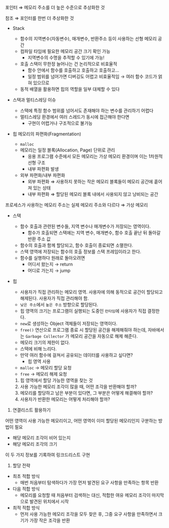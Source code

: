 포인터 ⇒ 메모리 주소를 더 높은 수준으로 추상화한 것

참조 ⇒ 포인터를 한번 더 추상화한 것

- Stack
    - 함수의 지역변수(자동변수), 매개변수, 반환주소 등이 사용하는 선형 메모리 공간
    - 컴파일 타임에 필요한 메모리 공간 크기 확인 가능
        - 지역변수의 수명을 추적할 수 있기에 가능!
    - 호출 스택이 무한정 늘어나는 건 논리적으로 비효율적
        - 함수 안에서 함수를 호출하고 호출하고 호출하고…
        - 일정 범위를 넘어가면 디버깅도 어렵고 비효율적임 → 여러 함수 코드가 얽혀 있으므로
    - 동적 배열을 활용하면 힙의 역할을 일부 대체할 수 있다

- 스택과 멀티스레딩 이슈
    - 스택에 특정 함수 범위를 넘어서도 존재해야 하는 변수를 관리하기 어렵다
    - 멀티스레딩 환경에서 여러 스레드가 동시에 접근해야 한다면
        - 구현이 어렵거나 구조적으로 불가능

- 힙 메모리의 파편화(Fragmentation)
    - `malloc`
    - 메모리는 일정 블록(Allocation, Page) 단위로 관리
        - 응용 프로그램 수준에서 모든 메모리는 가상 메모리 환경이며 이는 1차원적 선형 구조
        - 내부 파편화 발생
    - 외부 파편화/내부 파편화
        - 외부 파편화 ⇒ 사용하지 못하는 작은 메모리 블록들이 메모리 공간에 흩어져 있는 상태
        - 내부 파편화 ⇒ 할당된 메모리 블록 내에서 사용되지 않고 낭비되는 공간

프로세스가 사용하는 메모리 주소는 실제 메모리 주소와 다르다 ⇒ 가상 메모리

- 스택
    - 함수 호출과 관련된 변수들, 지역 변수나 매개변수가 저장되는 영역이다.
        - 함수가 호출되면 스택에는 지역 변수, 매개변수, 함수 호출 끝난 뒤 돌아갈 반환 주소 값
    - 함수의 호출과 함께 할당되고, 함수 호출이 종료되면 소멸한다.
    - 스택 영역에 저장되는 함수의 호출 정보를 스택 프레임이라고 한다.
    - 함수를 실행하다 원래로 돌아오려면
        - 어디서 왔는지 → return
        - 어디로 가는지 → jump

- 힙
    - 사용자가 직접 관리하는 메모리 영역. 사용자에 의해 동적으로 공간이 할당되고 해제된다. 사용자가 직접 관리해야 함.
    - `낮은 주소`에서 `높은 주소` 방향으로 할당된다.
    - 힙 영역의 크기는 프로그램이 실행되는 도중인 `런타임`에 사용자가 직접 결정한다.
    - `new`로 생성하는 Object 객체들이 저장되는 영역이다.
    - `free()` 연산으로 프로그램 종료 시 할당된 공간을 해제해줘야 하는데, 자바에서는 `Garbage Collector` 가 메모리 공간을 자동으로 해제 해준다.
    - 메모리 크기의 제한이 없다.
    - 스택에 비해 느리다.
    - 만약 여러 함수에 걸쳐서 공유되는 데이터를 사용하고 싶다면?
        - 힙 영역 사용
    - `malloc`  → 메모리 할당 요청
    - `free` → 메모리 해제 요청
    
    1. 힙 영역에서 할당 가능한 영역을 찾는 것
    2. 사용 가능한 메모리 조각이 많을 때, 어떤 조각을 반환해야 할까?
    3. 메모리를 할당하고 남은 부분이 있다면, 그 부분은 어떻게 해결해야 할까?
    4. 사용자가 반환한 메모리는 어떻게 처리해야 할까?

1. 연결리스트 활용하기

어떤 영역이 사용 가능한 메모리이고, 어떤 영역이 이미 할당된 메모리인지 구분하는 방법이 필요

- 해당 메모리 조각이 비어 있는지
- 해당 메모리 조각의 크기

이 두 가지 정보를 기록하여 링크드리스트 구현

1. 할당 전략
- 최초 적합 방식
    - 매번 처음부터 탐색하다가 가장 먼저 발견된 요구 사항을 만족하는 항목 반환
- 다음 적합 방식
    - 메모리를 요청할 때 처음부터 검색하는 대신, 적합한 여유 메모리 조각이 마지막으로 발견된 위치에서 시작
- 최적 적합 방식
    - 먼저 사용 가능한 메모리 조각을 모두 찾은 후, 그중 요구 사항을 만족하면서 크기가 가장 작은 조각을 반환
